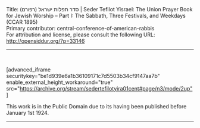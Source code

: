 <html>
<head></head>
<body>
Title: סדר תפלות ישראל (רפורם)‏ | Seder Tefilot Yisrael: The Union Prayer Book for Jewish Worship – Part I: The Sabbath, Three Festivals, and Weekdays (CCAR 1895)<br />
Primary contributor: central-conference-of-american-rabbis<br />
For attribution and license, please consult the following URL: <a href="http://opensiddur.org/?p=33146">http://opensiddur.org/?p=33146</a>
<p />
<hr />

&nbsp;

[advanced_iframe securitykey="be1d939e6a1b36109171c7d5503b34cf9147aa7b" enable_external_height_workaround="true" src="https://archive.org/stream/sedertefilotyira01cent#page/n3/mode/2up"]

This work is in the Public Domain due to its having been published before January 1st 1924.

<hr />

<div class="english" style="font-size: 1.2em;">

</div>

&nbsp;
</body>
</html>